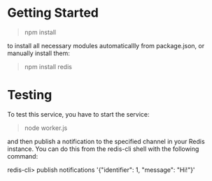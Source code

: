 # Getting Started

> npm install

to install all necessary modules automaticallly from package.json, or manually install them:

> npm install redis



# Testing

To test this service, you have to start the service:

> node worker.js

and then publish a notification to the specified channel in your Redis instance. You can do this from the redis-cli shell with the following command:

redis-cli> publish notifications '{"identifier": 1, "message": "Hi!"}'
